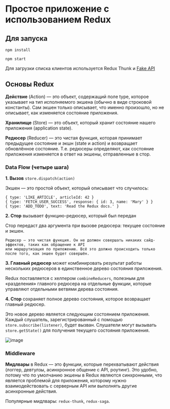 # Простое приложение с использованием Redux

## Для запуска

`npm install` 

`npm start`

Для загрузки списка клиентов используется Redux Thunk и [Fake API](https://jsonplaceholder.typicode.com/)

## Основы Redux

**Действие** (Action) — это объект, содержащий поле type, которое указывает на тип исполняемого экшена (обычно в виде строковой константы). Сам экшен только описывает, что именно произошло, но не описывает, как изменяется состояние приложения.

**Хранилище** (Store) — это объект, который хранит состояние нашего приложения (application state).

**Редюсер** (Reducer) — это чистая функция, которая принимает предыдущее состояние и экшн (state и action) и возвращает обновлённое состояние. Т.е. редюсеры определяют, как состояние приложения изменяется в ответ на экшены, отправленные в стор.

### Data Flow (четыре шага)

**1. Вызов** `store.dispatch(action)`

Экшен — это простой объект, который описывает что случилось:

```
{ type: 'LIKE_ARTICLE', articleId: 42 }
{ type: 'FETCH_USER_SUCCESS', response: { id: 3, name: 'Mary' } }
{ type: 'ADD_TODO', text: 'Read the Redux docs.' }
```
**2. Стор** вызывает функцию-редюсер, который был передан

Стор передаст два аргумента при вызове редюсера: текущее состояние и экшен.
```
Редюсер — это чистая функция. Он не должен совершать никаких сайд-эффектов, таких как обращение к API 
или маршрутизация по приложению. Всё это должно происходить только после того, как экшен будет совершён.
```
**3. Главный редюсер** может комбинировать результат работы нескольких редюсеров в единственное дерево состояния приложения.

Redux поставляется с хелпером `combineReducers`, полезным для «разделения» главного редюсера на отдельные функции, которые управляют отдельными ветвями дерева состояния.

**4. Cтор** сохраняет полное дерево состояния, которое возвращает главный редюсер.

Это новое дерево является следующим состоянием приложения. Каждый слушатель, зарегистрированный с помощью `store.subscribe(listener)`, будет вызван. Слушатели могут вызывать `store.getState()` для получения текущего состояния приложения.

![image](https://user-images.githubusercontent.com/64479736/196452499-2ce77b0f-4937-410c-bbda-0b1d18e7b335.png)

### Middleware

**Мидлвары** в Redux — это функции, которые перехватывают действия (логгер, девтулзы, асинхронное общение с API, роутинг). Это удобно, потому что по умолчанию экшены в Redux являются синхронными, что является проблемой для приложения, которому нужно взаимодействовать с серверным API или выполнять другие асинхронные действия.

Популярные мидлвары: `redux-thunk`, `redux-saga`.


